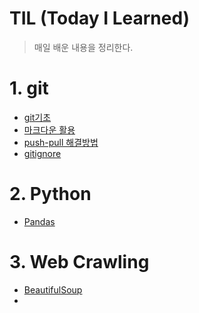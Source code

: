# TIL (Today I Learned)

> 매일 배운 내용을 정리한다.

# 1. git

* [git기초](./git.md)
* [마크다운 활용](./markdown.md)
* [push-pull 해결방법](./push-pull_과정에서_오류_해결방법.md)
* [gitignore](./gitignore.md)

# 2. Python

* [Pandas](./Pandas.md)

# 3. Web Crawling

* [BeautifulSoup](./BeautifulSoup.md)
* 